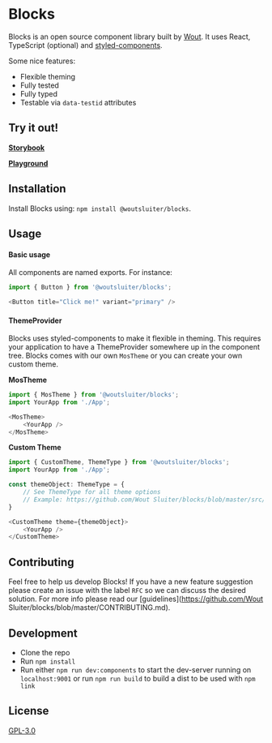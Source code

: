 # Blocks

Blocks is an open source component library built by [Wout](https://www.woutsluiter.com). It uses React, TypeScript (optional) and [styled-components](https://www.styled-components.com/).

Some nice features:
- Flexible theming
- Fully tested
- Fully typed
- Testable via `data-testid` attributes

## Try it out!

[**Storybook**](https://woutsluiter.github.io/blocks)

[**Playground**](https://codesandbox.io/s/woutsluiterblocks-playground-pymwz)

## Installation

Install Blocks using: `npm install @woutsluiter/blocks`.

## Usage
#### Basic usage
All components are named exports. For instance:

```typescript
import { Button } from '@woutsluiter/blocks';

<Button title="Click me!" variant="primary" />
```

#### ThemeProvider

Blocks uses styled-components to make it flexible in theming. This requires your application to have a ThemeProvider somewhere up in the component tree. Blocks comes with our own `MosTheme` or you can create your own custom theme.

**MosTheme**
```typescript
import { MosTheme } from '@woutsluiter/blocks';
import YourApp from './App';

<MosTheme>
    <YourApp />
</MosTheme>
```
 
**Custom Theme**
```typescript
import { CustomTheme, ThemeType } from '@woutsluiter/blocks';
import YourApp from './App';

const themeObject: ThemeType = {
    // See ThemeType for all theme options
    // Example: https://github.com/Wout Sluiter/blocks/blob/master/src/themes/MosTheme/MosTheme.theme.ts
}

<CustomTheme theme={themeObject}>
    <YourApp />
</CustomTheme>
```

## Contributing

Feel free to help us develop Blocks! If you have a new feature suggestion please create an issue with the label `RFC` so we can discuss the desired solution. For more info please read our 
[guidelines](https://github.com/Wout Sluiter/blocks/blob/master/CONTRIBUTING.md).

## Development
- Clone the repo
- Run `npm install`
- Run either `npm run dev:components` to start the dev-server running on `localhost:9001` or run `npm run build` to build a dist 
to be used with `npm link`

## License

[GPL-3.0](https://opensource.org/licenses/GPL-3.0/)
